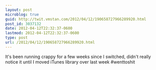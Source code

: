 ```yaml
---
layout: post
microblog: true
guid: http://twit.vmstan.com/2012/04/12/190658727966289920.html
post_id: 3037132
date: 2012-04-12T22:32:37-0600
lastmod: 2012-04-12T22:32:37-0600
type: post
url: /2012/04/12/190658727966289920.html
---
```

It's been running crappy for a few weeks since I switched, didn't really notice it until I moved iTunes library over last week #wenttoshit
